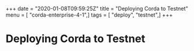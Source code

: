 +++
date = "2020-01-08T09:59:25Z"
title = "Deploying Corda to Testnet"
menu = [ "corda-enterprise-4-1",]
tags = [ "deploy", "testnet",]
+++


# Deploying Corda to Testnet



